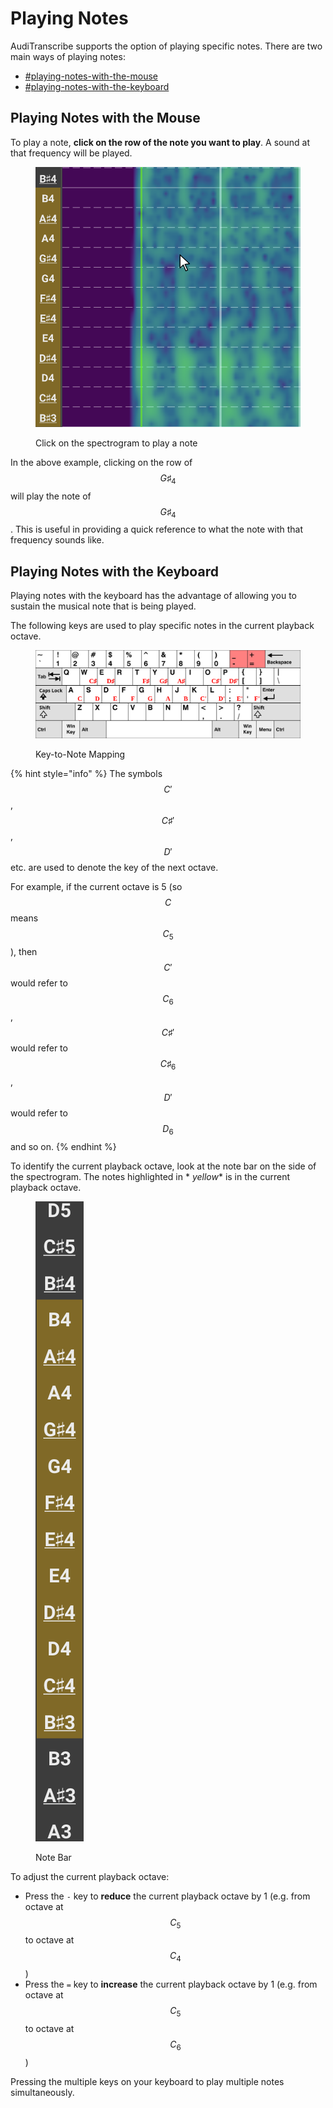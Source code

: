 # Playing Notes

AudiTranscribe supports the option of playing specific notes. There are two main ways of playing notes:

* [#playing-notes-with-the-mouse](playing-notes.md#playing-notes-with-the-mouse "mention")
* [#playing-notes-with-the-keyboard](playing-notes.md#playing-notes-with-the-keyboard "mention")

## Playing Notes with the Mouse

To play a note, **click on the row of the note you want to play**. A sound at that frequency will be played.

<figure><img src="img/playing-notes/click-on-spectrogram.png" alt="Click On Spectrogram"><figcaption><p>Click on the spectrogram to play a note</p></figcaption></figure>

In the above example, clicking on the row of $$G♯_4$$will play the note of $$G♯_4$$. This is useful in providing a quick
reference to what the note with that frequency sounds like.

## Playing Notes with the Keyboard

Playing notes with the keyboard has the advantage of allowing you to sustain the musical note that is being played.

The following keys are used to play specific notes in the current playback octave.

<figure><img src="img/playing-notes/play-notes-on-keyboard.svg" alt=""><figcaption><p>Key-to-Note Mapping</p></figcaption></figure>

{% hint style="info" %}
The symbols $$C'$$, $$C♯'$$, $$D'$$ etc. are used to denote the key of the next octave.

For example, if the current octave is 5 (so $$C$$ means $$C_5$$), then $$C'$$ would refer to $$C_6$$, $$C♯'$$ would
refer to $$C♯_6$$, $$D'$$ would refer to $$D_6$$ and so on.
{% endhint %}

To identify the current playback octave, look at the note bar on the side of the spectrogram. The notes highlighted in *
*yellow** is in the current playback octave.

<figure><img src="img/playing-notes/note-bar.png" alt="Note Bar"><figcaption><p>Note Bar</p></figcaption></figure>

To adjust the current playback octave:

* Press the `-` key to **reduce** the current playback octave by 1 (e.g. from octave at $$C_5$$ to octave at $$C_4$$)
* Press the `=` key to **increase** the current playback octave by 1 (e.g. from octave at $$C_5$$ to octave at $$C_6$$)

Pressing the multiple keys on your keyboard to play multiple notes simultaneously.
